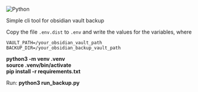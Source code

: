 ![Python](https://img.shields.io/badge/python-3670A0?style=for-the-badge&logo=python&logoColor=ffdd54)

Simple cli tool for obsidian vault backup

Сopy the file ```.env.dist``` to ```.env``` and write the values for the variables, where

```VAULT_PATH=/your_obsidian_vault_path``` <br>
```BACKUP_DIR=/your_obsidian_backup_vault_path```

<b> python3 -m venv .venv</b>
<br><b>source .venv/bin/activate</b>
<br><b>pip install -r requirements.txt</b>

Run: <b>python3 run_backup.py</b>